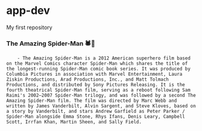 # app-dev
My first repository

### The Amazing Spider-Man 🕷️👨
        - The Amazing Spider-Man is a 2012 American superhero film based on the Marvel Comics character Spider-Man which shares the title of the longest-running Spider-Man comic book series. It was produced by Columbia Pictures in association with Marvel Entertainment, Laura Ziskin Productions, Arad Productions, Inc., and Matt Tolmach Productions, and distributed by Sony Pictures Releasing. It is the fourth theatrical Spider-Man film, serving as a reboot following Sam Raimi's 2002–2007 Spider-Man trilogy, and was followed by a second The Amazing Spider-Man film. The film was directed by Marc Webb and written by James Vanderbilt, Alvin Sargent, and Steve Kloves, based on a story by Vanderbilt, and stars Andrew Garfield as Peter Parker / Spider-Man alongside Emma Stone, Rhys Ifans, Denis Leary, Campbell Scott, Irrfan Khan, Martin Sheen, and Sally Field. 
        
